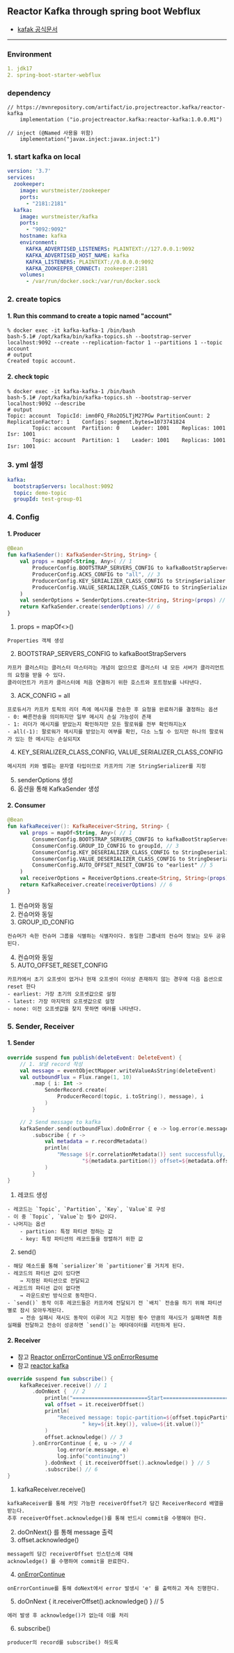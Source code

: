 ## Reactor Kafka through spring boot Webflux

- [kafak 공식문서](https://projectreactor.io/docs/kafka/milestone/api/overview-tree.html)

---

### Environment

```yaml
1. jdk17
2. spring-boot-starter-webflux
```

### dependency

```grdlew
// https://mvnrepository.com/artifact/io.projectreactor.kafka/reactor-kafka
    implementation ("io.projectreactor.kafka:reactor-kafka:1.0.0.M1")

// inject (@Named 사용을 위함)
    implementation("javax.inject:javax.inject:1")

```

### 1. start kafka on local

```yaml
version: '3.7'
services:
  zookeeper:
    image: wurstmeister/zookeeper
    ports:
      - "2181:2181"
  kafka:
    image: wurstmeister/kafka
    ports:
      - "9092:9092"
    hostname: kafka
    environment:
      KAFKA_ADVERTISED_LISTENERS: PLAINTEXT://127.0.0.1:9092
      KAFKA_ADVERTISED_HOST_NAME: kafka
      KAFKA_LISTENERS: PLAINTEXT://0.0.0.0:9092
      KAFKA_ZOOKEEPER_CONNECT: zookeeper:2181
    volumes:
      - /var/run/docker.sock:/var/run/docker.sock
```

### 2. create topics

#### 1. Run this command to create a topic named "account"

```shell
% docker exec -it kafka-kafka-1 /bin/bash
bash-5.1# /opt/kafka/bin/kafka-topics.sh --bootstrap-server localhost:9092 --create --replication-factor 1 --partitions 1 --topic account
# output
Created topic account. 
```

#### 2. check topic

```shell
% docker exec -it kafka-kafka-1 /bin/bash
bash-5.1# /opt/kafka/bin/kafka-topics.sh --bootstrap-server localhost:9092 --describe
# output
Topic: account  TopicId: imn0FQ_FRo2O5LTjM27PGw PartitionCount: 2       ReplicationFactor: 1    Configs: segment.bytes=1073741824
        Topic: account  Partition: 0    Leader: 1001    Replicas: 1001  Isr: 1001
        Topic: account  Partition: 1    Leader: 1001    Replicas: 1001  Isr: 1001

```

### 3. yml 설정
```yaml
kafka:
  bootstrapServers: localhost:9092
  topic: demo-topic
  groupId: test-group-01
```

### 4. Config

#### 1. Producer

```kotlin
@Bean
fun kafkaSender(): KafkaSender<String, String> {
    val props = mapOf<String, Any>( // 1
        ProducerConfig.BOOTSTRAP_SERVERS_CONFIG to kafkaBootStrapServers, // 2
        ProducerConfig.ACKS_CONFIG to "all", // 3
        ProducerConfig.KEY_SERIALIZER_CLASS_CONFIG to StringSerializer::class.java, // 4
        ProducerConfig.VALUE_SERIALIZER_CLASS_CONFIG to StringSerializer::class.java // 4
    )
    val senderOptions = SenderOptions.create<String, String>(props) // 5
    return KafkaSender.create(senderOptions) // 6
}
```

1. props = mapOf<>()

```text
Properties 객체 생성
```

2. BOOTSTRAP_SERVERS_CONFIG to kafkaBootStrapServers

```text
카프카 클러스터는 클러스터 마스터라는 개념이 없으므로 클러스터 내 모든 서버가 클라리언트의 요청을 받을 수 있다. 
클라이언트가 카프카 클러스터에 처음 연결하기 위한 호스트와 포트정보를 나타낸다.
```

3. ACK_CONFIG = all

```text
프로듀서가 카프카 토픽의 리더 측에 메시지를 전송한 후 요청을 완료하기를 결정하는 옵션
- 0: 빠른전송을 의미하지만 일부 메시지 손실 가능성이 존재
- 1: 리더가 메시지를 받았는지 확인하지만 모든 팔로워를 전부 확인하지는X
- all(-1): 팔로워가 메시지를 받았는지 여부를 확인, 다소 느릴 수 있지만 하나의 팔로워가 있는 한 메시지는 손실되지X
```

4. KEY_SERIALIZER_CLASS_CONFIG, VALUE_SERIALIZER_CLASS_CONFIG

```text
메시지의 키와 밸류는 문자열 타입이므로 카프카의 기본 StringSerializer를 지정
```

5. senderOptions 생성
6. 옵션을 통해 KafkaSender 생성

#### 2. Consumer

```kotlin
@Bean
fun kafkaReceiver(): KafkaReceiver<String, String> {
    val props = mapOf<String, Any>( // 1
        ConsumerConfig.BOOTSTRAP_SERVERS_CONFIG to kafkaBootStrapServers, // 2
        ConsumerConfig.GROUP_ID_CONFIG to groupId, // 3 
        ConsumerConfig.KEY_DESERIALIZER_CLASS_CONFIG to StringDeserializer::class.java, // 4
        ConsumerConfig.VALUE_DESERIALIZER_CLASS_CONFIG to StringDeserializer::class.java, // 4
        ConsumerConfig.AUTO_OFFSET_RESET_CONFIG to "earliest" // 5
    )
    val receiverOptions = ReceiverOptions.create<String, String>(props).subscription(listOf(topic)) // 6
    return KafkaReceiver.create(receiverOptions) // 6
}
```

1. 컨슈머와 동일
2. 컨슈머와 동일
3. GROUP_ID_CONFIG

```text
컨슈머가 속한 컨슈머 그룹을 식별하는 식별자이다. 동일한 그룹내의 컨슈머 정보는 모두 공유된다.
```

4. 컨슈머와 동일
5. AUTO_OFFSET_RESET_CONFIG

```text
카프카에서 초기 오프셋이 없거나 현재 오프셋이 더이상 존재하지 않는 경우에 다음 옵션으로 reset 한다
- earliest: 가장 초기의 오프셋값으로 설정
- latest: 가장 마지막의 오프셋값으로 설정
- none: 이전 오프셋값을 찾지 못하면 에러를 나타낸다.
```

### 5. Sender, Receiver

#### 1. Sender
```kotlin
override suspend fun publish(deleteEvent: DeleteEvent) {
    // 1. 보낼 record 작성
    val message = eventObjectMapper.writeValueAsString(deleteEvent)
    val outboundFlux = Flux.range(1, 10)
        .map { i: Int ->
            SenderRecord.create(
                ProducerRecord(topic, i.toString(), message), i
            )
        }

    // 2 Send message to kafka 
    kafkaSender.send(outboundFlux).doOnError { e -> log.error(e.message, e) }
        .subscribe { r ->
            val metadata = r.recordMetadata()
            println(
                "Message ${r.correlationMetadata()} sent successfully, topic-partition=${metadata.topic()}-" +
                        "${metadata.partition()} offset=${metadata.offset()}\n"
            )
        }
}
```
1. 레코드 생성
```text
- 레코드는 `Topic`, `Partition`, `Key`, `Value`로 구성
- 이 중 `Topic`, `Value`는 필수 값이다.
- 나머지는 옵션
    - partition: 특정 파티션 정하는 값
    - key: 특정 파티션의 레코드들을 정렬하기 위한 값
```
2. send()
```text
- 해당 메소드를 통해 `serializer`와 `partitioner`를 거치게 된다.
- 레코드의 파티션 값이 있다면
    → 지정된 파티션으로 전달되고
- 레코드의 파티션 값이 없다면
    → 라운드로빈 방식으로 동작한다.
- `send()` 동작 이후 레코드들은 카프카에 전달되기 전 `배치` 전송을 하기 위해 파티션 별로 잠시 모아두게된다.
    → 전송 실패시 재시도 동작이 이루어 지고 지정된 횟수 만큼의 재시도가 실패하면 최종실패를 전달하고 전송이 성공하면 `send()`는 메타데이터를 리턴하게 된다.
```

#### 2. Receiver
- 참고 [Reactor onErrorContinue VS onErrorResume](https://devdojo.com/ketonemaniac/reactor-onerrorcontinue-vs-onerrorresume)
- 참고 [reactor kafka](https://java.tutorialink.com/continue-consuming-subsequent-records-in-reactor-kafka-after-deserialization-exception/)
```kotlin
override suspend fun subscribe() {
    kafkaReceiver.receive() // 1
        .doOnNext {  // 2
            println("========================Start==================================")
            val offset = it.receiverOffset() 
            println(
                "Received message: topic-partition=${offset.topicPartition()}, offset=${offset.offset()} " +
                        " key=${it.key()}, value=${it.value()}"
            )
            offset.acknowledge() // 3
        }.onErrorContinue { e, u -> // 4
                log.error(e.message, e)
                log.info("continuing") 
            }.doOnNext { it.receiverOffset().acknowledge() } // 5
            .subscribe() // 6
}
```
1. kafkaReceiver.receive()
```text
kafkaReceiver를 통해 커밋 가능한 receiverOffset가 담긴 ReceiverRecord 배열을 받는다.
추후 receiverOffset.acknowledge()를 통해 반드시 commit을 수행해야 한다.
```
2. doOnNext{} 를 통해 message 출력
3. offset.acknowledge()
```text
message의 담긴 receiverOffset 인스턴스에 대해
acknowledge() 를 수행하여 commit을 완료한다.
```
4. [onErrorContinue](https://akageun.github.io/2019/07/26/spring-webflux-tip-3.html)
```text
onErrorContinue를 통해 doNext에서 error 발생시 'e' 를 출력하고 계속 진행한다.

```
5. doOnNext { it.receiverOffset().acknowledge() } // 5
```
에러 발생 후 acknowledge()가 없는데 이를 처리
```
6. subscribe()
```text
producer의 record를 subscribe() 하도록
```
